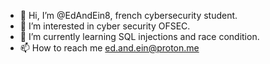 - 👋 Hi, I’m @EdAndEin8, french cybersecurity student.
- 👀 I’m interested in cyber security OFSEC.
- 🌱 I’m currently learning SQL injections and race condition.
- 📫 How to reach me ed.and.ein@proton.me

<!---
EdAndEin8/EdAndEin8 is a ✨ special ✨ repository because its `README.md` (this file) appears on your GitHub profile.
You can click the Preview link to take a look at your changes.
--->
